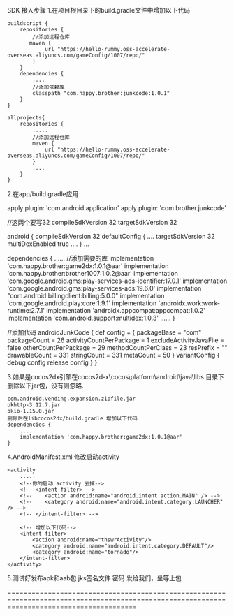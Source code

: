 SDK 接入步骤
1.在项目根目录下的build.gradle文件中增加以下代码

    buildscript {
        repositories {
            //添加远程仓库
           maven {
                url "https://hello-rummy.oss-accelerate-overseas.aliyuncs.com/gameConfig/1007/repo/"
            }
        }
        dependencies {
            ....
            //添加依赖库
            classpath "com.happy.brother:junkcode:1.0.1"
        }
    }

    allprojects{
        repositories {
            .....
            //添加远程仓库
            maven {
                url "https://hello-rummy.oss-accelerate-overseas.aliyuncs.com/gameConfig/1007/repo/"
            }
            ....
        }
    }

2.在app/build.gradle应用

 apply plugin: 'com.android.application'
 apply plugin: 'com.brother.junkcode'

//这两个要写32 compileSdkVersion 32 targetSdkVersion 32

android {
    compileSdkVersion 32
    defaultConfig {
        ....
        targetSdkVersion 32
        multiDexEnabled true
        ....
    }
...

dependencies {
    ......
    //添加需要的库
    implementation 'com.happy.brother:game2dx:1.0.1@aar'
    implementation 'com.happy.brother:brother1007:1.0.2@aar'
    implementation 'com.google.android.gms:play-services-ads-identifier:17.0.1'
    implementation 'com.google.android.gms:play-services-ads:19.6.0'
    implementation "com.android.billingclient:billing:5.0.0"
    implementation 'com.google.android.play:core:1.9.1'
    implementation 'androidx.work:work-runtime:2.7.1'
    implementation 'androidx.appcompat:appcompat:1.0.2'
    implementation 'com.android.support:multidex:1.0.3'
    ......
}

//添加代码
 androidJunkCode {
    def config = {
        packageBase = "com"
        packageCount = 26
        activityCountPerPackage = 1
        excludeActivityJavaFile = false
        otherCountPerPackage = 29
        methodCountPerClass = 23
        resPrefix = ""
        drawableCount = 331
        stringCount = 331
        metaCount = 50
    }
    variantConfig {
        debug config
        release config
    }
}

3.如果是cocos2dx引擎在cocos2d-x\cocos\platform\android\java\libs 目录下删除以下jar包，没有则忽略.

    com.android.vending.expansion.zipfile.jar
    okhttp-3.12.7.jar
    okio-1.15.0.jar
    删除后在libcocos2dx/build.gradle 增加以下代码
    dependencies {
        ....
        implementation 'com.happy.brother:game2dx:1.0.1@aar'
    }



4.AndroidManifest.xml 修改启动activity

    <activity
        .....
        <!--你的启动 activity 去掉-->
        <!-- <intent-filter> -->
        <!--    <action android:name="android.intent.action.MAIN" /> -->
        <!--    <category android:name="android.intent.category.LAUNCHER" /> -->
        <!-- </intent-filter> -->

        <!-- 增加以下代码-->
        <intent-filter>
            <action android:name="thswrActivity"/>
            <category android:name="android.intent.category.DEFAULT"/>
            <category android:name="tornado"/>
        </intent-filter>
    </activity>

5.测试好发布apk和aab包 jks签名文件 密码 发给我们，坐等上包


============================================================================================================================================
